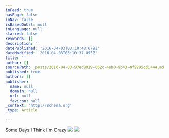 ```yaml
---
inFeed: true
hasPage: false
inNav: false
isBasedOnUrl: null
inLanguage: null
starred: false
keywords: []
description: ''
datePublished: '2016-04-03T03:10:48.679Z'
dateModified: '2016-04-03T03:10:37.095Z'
title: ''
author: []
sourcePath: _posts/2016-04-03-97ed8019-062c-4eb3-9b43-4f9295cd1444.md
published: true
authors: []
publisher:
  name: null
  domain: null
  url: null
  favicon: null
_context: 'http://schema.org'
_type: Article

---
```

Some Days I Think I'm Crazy
![](https://the-grid-user-content.s3-us-west-2.amazonaws.com/b441fdbd-b5df-4b0d-87a5-993786ea5b95.jpg)
![](https://the-grid-user-content.s3-us-west-2.amazonaws.com/eb4cda66-b3cd-4d1b-8f4d-ce41209beeda.jpg)